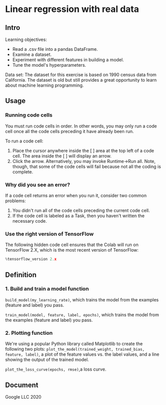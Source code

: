 # Linear regression with real data

## Intro

Learning objectives:
* Read a .csv file into a pandas DataFrame.
* Examine a dataset.
* Experiment with different features in building a model.
* Tune the model's hyperparameters.

Data set:
The dataset for this exercise is based on 1990 census data from California. The dataset is old but still provides a great opportunity to learn about machine learning programming.

## Usage

### Running code cells
You must run code cells in order. In other words, you may only run a code cell once all the code cells preceding it have already been run.

To run a code cell:

1. Place the cursor anywhere inside the [ ] area at the top left of a code cell. The area inside the [ ] will display an arrow.
2. Click the arrow.
Alternatively, you may invoke Runtime->Run all. Note, though, that some of the code cells will fail because not all the coding is complete.

### Why did you see an error?
If a code cell returns an error when you run it, consider two common problems:

1. You didn't run all of the code cells preceding the current code cell.
2. If the code cell is labeled as a Task, then you haven't written the necessary code.

### Use the right version of TensorFlow
The following hidden code cell ensures that the Colab will run on TensorFlow 2.X, which is the most recent version of TensorFlow:
```python 
%tensorflow_version 2.x
```
## Definition

### 1. Build and train a model function
```build_model(my_learning_rate)```, which trains the model from the examples (feature and label) you pass.

```train_model(model, feature, label, epochs)```, which trains the model from the examples (feature and label) you pass.

### 2. Plotting function
We're using a popular Python library called Matplotlib to create the following two plots:
```plot_the_model(trained_weight, trained_bias, feature, label)```, a plot of the feature values vs. the label values, and a line showing the output of the trained model.

```plot_the_loss_curve(epochs, rmse)```,a loss curve.

## Document

Google LLC 2020
